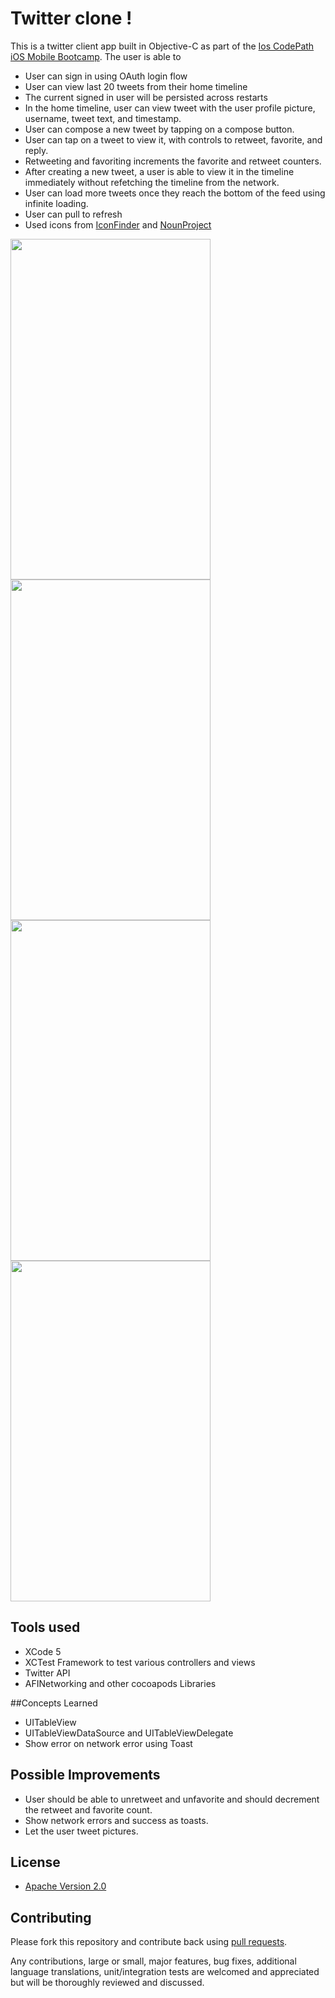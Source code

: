 # Twitter clone !

This is a twitter client app built in Objective-C as part of the [Ios CodePath iOS Mobile Bootcamp](http://thecodepath.com/iosbootcamp). The user is able to
* User can sign in using OAuth login flow
* User can view last 20 tweets from their home timeline
* The current signed in user will be persisted across restarts
* In the home timeline, user can view tweet with the user profile picture, username, tweet text, and timestamp.
* User can compose a new tweet by tapping on a compose button.
* User can tap on a tweet to view it, with controls to retweet, favorite, and reply.
* Retweeting and favoriting increments the favorite and retweet counters.
* After creating a new tweet, a user is able to view it in the timeline immediately without refetching the timeline from the network.
* User can load more tweets once they reach the bottom of the feed using infinite loading.
* User can pull to refresh
* Used icons from [IconFinder](https://www.iconfinder.com/) and [NounProject](http://thenounproject.com/)


<img src="http://i.imgur.com/pZpGrzA.png" height="545" width="320" /> <span>  </span>
<img src="http://i.imgur.com/GtapQ4n.png" height="545" width="320" />
<img src="http://i.imgur.com/oBKxDcZ.png" height="545" width="320" />
<img src="http://i.imgur.com/2NgdQdW.png" height="545" width="320" />

## Tools used
* XCode 5
* XCTest Framework to test various controllers and views
* Twitter API
* AFINetworking and other cocoapods Libraries

##Concepts Learned
* UITableView
* UITableViewDataSource and UITableViewDelegate
* Show error on network error using Toast

## Possible Improvements
* User should be able to unretweet and unfavorite and should decrement the retweet and favorite count.
* Show network errors and success as toasts.
* Let the user tweet pictures.

## License

* [Apache Version 2.0](http://www.apache.org/licenses/LICENSE-2.0.html)

## Contributing

Please fork this repository and contribute back using
[pull requests](https://github.com/8indaas/ios-todo/pulls).

Any contributions, large or small, major features, bug fixes, additional
language translations, unit/integration tests are welcomed and appreciated
but will be thoroughly reviewed and discussed.
